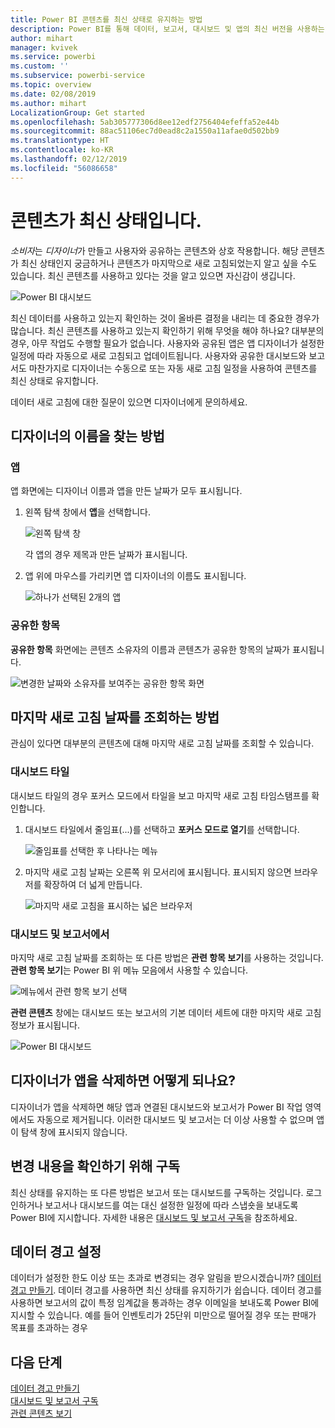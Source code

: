 ```yaml
---
title: Power BI 콘텐츠를 최신 상태로 유지하는 방법
description: Power BI를 통해 데이터, 보고서, 대시보드 및 앱의 최신 버전을 사용하는 방법에 대해 알아봅니다.
author: mihart
manager: kvivek
ms.service: powerbi
ms.custom: ''
ms.subservice: powerbi-service
ms.topic: overview
ms.date: 02/08/2019
ms.author: mihart
LocalizationGroup: Get started
ms.openlocfilehash: 5ab305777306d8ee12edf2756404efeffa52e44b
ms.sourcegitcommit: 88ac51106ec7d0ead8c2a1550a11afae0d502bb9
ms.translationtype: HT
ms.contentlocale: ko-KR
ms.lasthandoff: 02/12/2019
ms.locfileid: "56086658"
---
```

# <a name="your-content-is-up-to-date"></a>콘텐츠가 최신 상태입니다.
*소비자*는 *디자이너*가 만들고 사용자와 공유하는 콘텐츠와 상호 작용합니다. 해당 콘텐츠가 최신 상태인지 궁금하거나 콘텐츠가 마지막으로 새로 고침되었는지 알고 싶을 수도 있습니다. 최신 콘텐츠를 사용하고 있다는 것을 알고 있으면 자신감이 생깁니다.  
 
![Power BI 대시보드](media/end-user-consumer/power-bi-service.png)


최신 데이터를 사용하고 있는지 확인하는 것이 올바른 결정을 내리는 데 중요한 경우가 많습니다. 최신 콘텐츠를 사용하고 있는지 확인하기 위해 무엇을 해야 하나요? 대부분의 경우, 아무 작업도 수행할 필요가 없습니다. 사용자와 공유된 앱은 앱 디자이너가 설정한 일정에 따라 자동으로 새로 고침되고 업데이트됩니다. 사용자와 공유한 대시보드와 보고서도 마찬가지로 디자이너는 수동으로 또는 자동 새로 고침 일정을 사용하여 콘텐츠를 최신 상태로 유지합니다.  

데이터 새로 고침에 대한 질문이 있으면 디자이너에게 문의하세요.

## <a name="how-to-locate-the-name-of-the-designer"></a>디자이너의 이름을 찾는 방법

### <a name="apps"></a>앱

앱 화면에는 디자이너 이름과 앱을 만든 날짜가 모두 표시됩니다.  

1. 왼쪽 탐색 창에서 **앱**을 선택합니다.

    ![왼쪽 탐색 창](media/end-user-fresh/power-bi-nav-apps.png)

    각 앱의 경우 제목과 만든 날짜가 표시됩니다. 

2. 앱 위에 마우스를 가리키면 앱 디자이너의 이름도 표시됩니다. 

    ![하나가 선택된 2개의 앱](media/end-user-fresh/power-bi-app.png)


### <a name="shared-with-me"></a>공유한 항목
**공유한 항목** 화면에는 콘텐츠 소유자의 이름과 콘텐츠가 공유한 항목의 날짜가 표시됩니다.

![변경한 날짜와 소유자를 보여주는 공유한 항목 화면](media/end-user-fresh/power-bi-shared-new.png) 


## <a name="how-to-look-up-the-last-refresh-date"></a>마지막 새로 고침 날짜를 조회하는 방법
관심이 있다면 대부분의 콘텐츠에 대해 마지막 새로 고침 날짜를 조회할 수 있습니다. 

### <a name="dashboard-tiles"></a>대시보드 타일
대시보드 타일의 경우 포커스 모드에서 타일을 보고 마지막 새로 고침 타임스탬프를 확인합니다.

1. 대시보드 타일에서 줄임표(...)를 선택하고 **포커스 모드로 열기**를 선택합니다.

    ![줄임표를 선택한 후 나타나는 메뉴](media/end-user-fresh/power-bi-focus.png)

2. 마지막 새로 고침 날짜는 오른쪽 위 모서리에 표시됩니다. 표시되지 않으면 브라우저를 확장하여 더 넓게 만듭니다. 

    ![마지막 새로 고침을 표시하는 넓은 브라우저](media/end-user-fresh/power-bi-last-refresh2.png)

### <a name="from-dashboards-and-reports"></a>대시보드 및 보고서에서
마지막 새로 고침 날짜를 조회하는 또 다른 방법은 **관련 항목 보기**를 사용하는 것입니다.  **관련 항목 보기**는 Power BI 위 메뉴 모음에서 사용할 수 있습니다.

![메뉴에서 관련 항목 보기 선택](media/end-user-fresh/power-bi-view-related.png)

**관련 콘텐츠** 창에는 대시보드 또는 보고서의 기본 데이터 세트에 대한 마지막 새로 고침 정보가 표시됩니다.

![Power BI 대시보드](media/end-user-fresh/power-bi-last-refresh.png)

## <a name="what-happens-if-an-app-is-deleted-by-the-designer"></a>디자이너가 앱을 삭제하면 어떻게 되나요?

디자이너가 앱을 삭제하면 해당 앱과 연결된 대시보드와 보고서가 Power BI 작업 영역에서도 자동으로 제거됩니다. 이러한 대시보드 및 보고서는 더 이상 사용할 수 없으며 앱이 탐색 창에 표시되지 않습니다.


## <a name="subscribe-to-see-changes"></a>변경 내용을 확인하기 위해 구독
최신 상태를 유지하는 또 다른 방법은 보고서 또는 대시보드를 구독하는 것입니다. 로그인하거나 보고서나 대시보드를 여는 대신 설정한 일정에 따라 스냅숏을 보내도록 Power BI에 지시합니다.  자세한 내용은 [대시보드 및 보고서 구독](end-user-subscribe.md)을 참조하세요.

## <a name="set-data-alerts"></a>데이터 경고 설정
데이터가 설정한 한도 이상 또는 초과로 변경되는 경우 알림을 받으시겠습니까? [데이터 경고 만들기](end-user-alerts.md).  데이터 경고를 사용하면 최신 상태를 유지하기가 쉽습니다. 데이터 경고를 사용하면 보고서의 값이 특정 임계값을 통과하는 경우 이메일을 보내도록 Power BI에 지시할 수 있습니다.  예를 들어 인벤토리가 25단위 미만으로 떨어질 경우 또는 판매가 목표를 초과하는 경우  

## <a name="next-steps"></a>다음 단계
[데이터 경고 만들기](end-user-alerts.md)    
[대시보드 및 보고서 구독](end-user-subscribe.md)    
[관련 콘텐츠 보기](end-user-related.md)    
